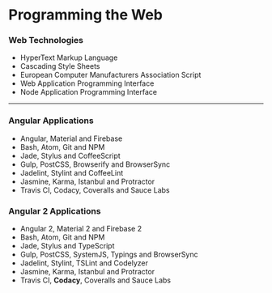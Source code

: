 # Programming the Web

### Web Technologies
* HyperText Markup Language
* Cascading Style Sheets
* European Computer Manufacturers Association Script
* Web Application Programming Interface
* Node Application Programming Interface

***

### Angular Applications
* Angular, Material and Firebase
* Bash, Atom, Git and NPM
* Jade, Stylus and CoffeeScript
* Gulp, PostCSS, Browserify and BrowserSync
* Jadelint, Stylint and CoffeeLint
* Jasmine, Karma, Istanbul and Protractor
* Travis CI, Codacy, Coveralls and Sauce Labs

### Angular 2 Applications
* Angular 2, Material 2 and Firebase 2
* Bash, Atom, Git and NPM
* Jade, Stylus and TypeScript
* Gulp, PostCSS, SystemJS, Typings and BrowserSync
* Jadelint, Stylint, TSLint and Codelyzer
* Jasmine, Karma, Istanbul and Protractor
* Travis CI, **Codacy**, Coveralls and Sauce Labs

